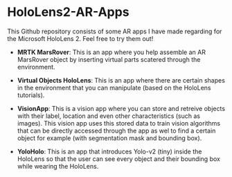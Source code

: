 # HoloLens2-AR-Apps

This Github repository consists of some AR apps I have made regarding for the Microsoft HoloLens 2. Feel free to try them out!

- **MRTK MarsRover**: This is an app where you help assemble an AR MarsRover object by inserting virtual parts scatered through the environment.

- **Virtual Objects HoloLens**: This is an app where there are certain shapes in the environment that you can manipulate (based on the HoloLens tutorials).

- **VisionApp**: This is a vision app where you can store and retreive objects with their label, location and even other characteristics (such as images). This vision app uses this stored data to train vision algorithms that can be directly accessed through the app as wel to find a certain object for example (with segmentation mask and bounding box).

- **YoloHolo**: This is an app that introduces Yolo-v2 (tiny) inside the HoloLens so that the user can see every object and their bounding box while wearing the HoloLens.

